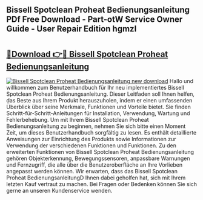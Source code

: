 ## Bissell Spotclean Proheat Bedienungsanleitung PDf Free Download - Part-otW Service Owner Guide - User Repair Edition hgmzI

# <h2><a href="http://df662uy.blite.top/?on=Bissell+Spotclean+Proheat+Bedienungsanleitung">🔗Download 👉🔴 Bissell Spotclean Proheat Bedienungsanleitung</a></h2>

[![Bissell Spotclean Proheat Bedienungsanleitung new download](https://i.imgur.com/lujVjoI.png)](http://df662uy.blite.top/?on=Bissell+Spotclean+Proheat+Bedienungsanleitung)
Hallo und willkommen zum Benutzerhandbuch für Ihr neu implementiertes Bissell Spotclean Proheat Bedienungsanleitung. Dieser Leitfaden soll Ihnen helfen, das Beste aus Ihrem Produkt herauszuholen, indem er einen umfassenden Überblick über seine Merkmale, Funktionen und Vorteile bietet. Sie finden Schritt-für-Schritt-Anleitungen für Installation, Verwendung, Wartung und Fehlerbehebung. Um mit Ihrem Bissell Spotclean Proheat Bedienungsanleitung zu beginnen, nehmen Sie sich bitte einen Moment Zeit, um dieses Benutzerhandbuch sorgfältig zu lesen. Es enthält detaillierte Anweisungen zur Einrichtung des Produkts sowie Informationen zur Verwendung der verschiedenen Funktionen und Funktionen. Zu den erweiterten Funktionen von Bissell Spotclean Proheat Bedienungsanleitung gehören Objekterkennung, Bewegungssensoren, anpassbare Warnungen und Fernzugriff, die alle über die Benutzeroberfläche an Ihre Vorlieben angepasst werden können. Wir erwarten, dass das Bissell Spotclean Proheat BedienungsanleitungD Ihnen dabei geholfen hat, sich mit Ihrem letzten Kauf vertraut zu machen. Bei Fragen oder Bedenken können Sie sich gerne an unseren Kundenservice wenden.
